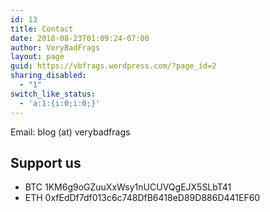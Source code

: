 ```yaml
---
id: 13
title: Contact
date: 2018-08-23T01:09:24-07:00
author: VeryBadFrags
layout: page
guid: https://vbfrags.wordpress.com/?page_id=2
sharing_disabled:
  - "1"
switch_like_status:
  - 'a:1:{i:0;i:0;}'
---
```

<!-- wp:paragraph -->
<p>Email: blog (at) verybadfrags</p>
<!-- /wp:paragraph -->

<!-- wp:heading -->
<h2>Support us</h2>
<!-- /wp:heading -->

<!-- wp:list -->
<ul><li>BTC 1KM6g9oGZuuXxWsy1nUCUVQgEJX5SLbT41</li><li>ETH 0xfEdDf7df013c6c748DfB6418eD89D886D441EF60</li></ul>
<!-- /wp:list -->
